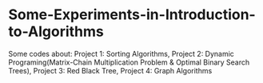 # Some-Experiments-in-Introduction-to-Algorithms
Some codes about: 
Project 1: Sorting Algorithms, 
Project 2: Dynamic Programing(Matrix-Chain Multiplication Problem &amp; Optimal Binary Search Trees), 
Project 3: Red Black Tree,
Project 4: Graph Algorithms
